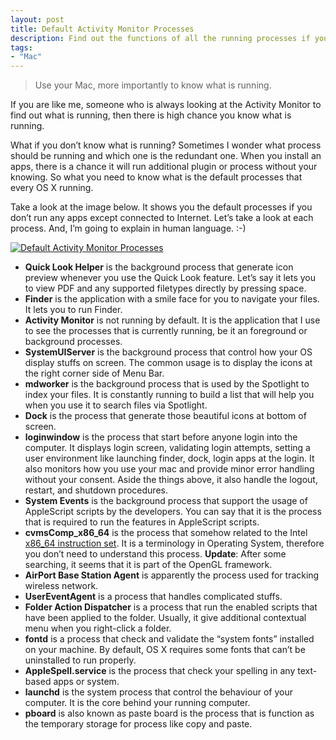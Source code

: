 ```yaml
---
layout: post
title: Default Activity Monitor Processes
description: Find out the functions of all the running processes if you doesn’t run anything at all on Mac.
tags:
- "Mac"
---
```

> Use your Mac, more importantly to know what is running.

If you are like me, someone who is always looking at the Activity Monitor to find out what is running, then there is high chance you know what is running.

What if you don’t know what is running? Sometimes I wonder what process should be running and which one is the redundant one. When you install an apps, there is a chance it will run additional plugin or process without your knowing. So what you need to know what is the default processes that every OS X running.

<!--more-->

Take a look at the image below. It shows you the default processes if you don’t run any apps except connected to Internet. Let’s take a look at each process. And, I’m going to explain in human language. :-)

[ ![Default Activity Monitor Processes][img1] ](http://images.sayzlim.net/2010/10/activity_monitor.jpg "Default Activity Monitor Processes")

[img1]: http://images.sayzlim.net/2010/10/activity_monitor.jpg "Default Activity Monitor Processes"

- **Quick Look Helper** is the background process that generate icon preview whenever you use the Quick Look feature. Let’s say it lets you to view PDF and any supported filetypes directly by pressing space.
- **Finder** is the application with a smile face for you to navigate your files. It lets you to run Finder.
- **Activity Monitor** is not running by default. It is the application that I use to see the processes that is currently running, be it an foreground or background processes.
- **SystemUIServer** is the background process that control how your OS display stuffs on screen. The common usage is to display the icons at the right corner side of Menu Bar.
- **mdworker** is the background process that is used by the Spotlight to index your files. It is constantly running to build a list that will help you when you use it to search files via Spotlight.
- **Dock** is the process that generate those beautiful icons at bottom of screen.
- **loginwindow** is the process that start before anyone login into the computer. It displays login screen, validating login attempts, setting a user environment like launching finder, dock, login apps at the login. It also monitors how you use your mac and provide minor error handling without your consent. Aside the things above, it also handle the logout, restart, and shutdown procedures.
- **System Events** is the background process that support the usage of AppleScript scripts by the developers. You can say that it is the process that is required to run the features in AppleScript scripts.
- **cvmsComp_x86_64** is the process that somehow related to the Intel [x86_64 instruction set](http://en.wikipedia.org/wiki/X86-64). It is a terminology in Operating System, therefore you don’t need to understand this process. **Update**: After some searching, it seems that it is part of the OpenGL framework.
- **AirPort Base Station Agent** is apparently the process used for tracking wireless network.
- **UserEventAgent** is a process that handles complicated stuffs.
- **Folder Action Dispatcher** is a process that run the enabled scripts that have been applied to the folder. Usually, it give additional contextual menu when you right-click a folder.
- **fontd** is a process that check and validate the &#8220;system fonts&#8221; installed on your machine. By default, OS X requires some fonts that can’t be uninstalled to run properly.
- **AppleSpell.service** is the process that check your spelling in any text-based apps or system.
- **launchd** is the system process that control the behaviour of your computer. It is the core behind your running computer.
- **pboard** is also known as paste board is the process that is function as the temporary storage for process like copy and paste.